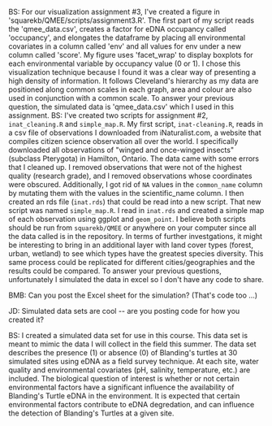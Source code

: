 BS: For our visualization assignment #3, I've created a figure in 'squarekb/QMEE/scripts/assignment3.R'. The first part of my script reads the 'qmee_data.csv', creates a factor for eDNA occupancy called 'occupancy', and elongates the dataframe by placing all environmental covariates in a column called 'env' and all values for env under a new column called 'score'. My figure uses 'facet_wrap' to display boxplots for each environmental variable by occupancy value (0 or 1). I chose this visualization technique because I found it was a clear way of presenting a high density of information. It follows Cleveland's hierarchy as my data are positioned along common scales in each graph, area and colour are also used in conjunction with a common scale. To answer your previous question, the simulated data is 'qmee_data.csv' which I used in this assignment.
BS: I've created two scripts for assignment #2, `inat_cleaning.R` and `simple_map.R`. My first script, `inat-cleaning.R`, reads in a csv file of observations I downloaded from iNaturalist.com, a website that compiles citizen science observation all over the world. I specifically downloaded all observations of "winged and once-winged insects" (subclass Pterygota) in Hamilton, Ontario. The data came with some errors that I cleaned up. I removed observations that were not of the highest quality (research grade), and I removed observations whose coordinates were obscured. Additionally, I got rid of `NA` values in the `common_name` column by mutating them with the values in the scientific_name column. I then created an rds file (`inat.rds`) that could be read into a new script. That new script was named `simple_map.R`. I read in `inat.rds` and created a simple map of each observation using ggplot and `geom_point`. I believe both scripts should be run from `squarekb/QMEE` or anywhere on your computer since all the data called is in the repository. In terms of further investgations, it might be interesting to bring in an additional layer with land cover types (forest, urban, wetland) to see which types have the greatest species diversity. This same process could be replicated for different cities/geographies and the results could be compared. To answer your previous questions, unfortunately I simulated the data in excel so I don't have any code to share. 

BMB: Can you post the Excel sheet for the simulation? (That's code too ...)

JD: Simulated data sets are cool -- are you posting code for how you created it?

BS: I created a simulated data set for use in this course. This data set is meant to mimic the data I will collect in the field this summer.
The data set describes the presence (1) or absence (0) of Blanding's turtles at 30 simulated sites using eDNA as a field survey technique. At each site, water quality and environmental covariates (pH, salinity, temperature, etc.) are included. The biological question of interest is whether or not certain environmental factors have a significant influence the availability of Blanding's Turtle eDNA in the environment. It is expected that certain environmental factors contribute to eDNA degredation, and can influence the detection of Blanding's Turtles at a given site.
